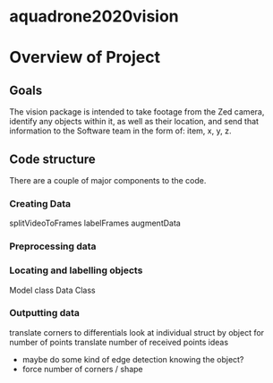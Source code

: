 # aquadrone2020vision

# Overview of Project

## Goals
The vision package is intended to take footage from the Zed camera, identify any objects within it, as well as their location, and send that information to the Software team in the form of: item, x, y, z.

## Code structure

There are a couple of major components to the code.

### Creating Data
splitVideoToFrames
labelFrames
augmentData

### Preprocessing data

### Locating and labelling objects
Model class
Data Class

### Outputting data
translate corners to differentials
look at individual struct by object for number of points
translate number of received points
ideas
- maybe do some kind of edge detection knowing the object?
- force number of corners / shape